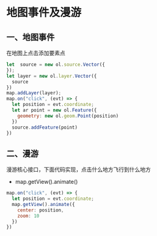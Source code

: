 # 地图事件及漫游

## 一、地图事件

在地图上点击添加要素点

```javascript
let  source = new ol.source.Vector({
});
let layer = new ol.layer.Vector({
  source
})
map.addLayer(layer);
map.on("click", (evt) => {
  let position = evt.coordinate;
  let ar point = new ol.Feature({
    geometry: new ol.geom.Point(position)
  })
  source.addFeature(point)
})
```

## 二、漫游

漫游核心接口，下面代码实现，点击什么地方飞行到什么地方&#x20;

* map.getView().animate()

```javascript
map.on("click", (evt) => {
  let position = evt.coordinate;
  map.getView().animate({
    center: position,
    zoom: 10
  })
})
```
